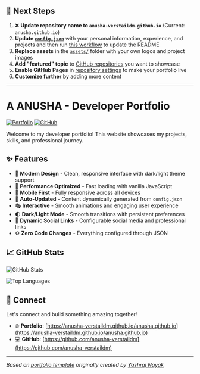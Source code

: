 ## 🚀 Next Steps

1. ❌ **Update repository name to `anusha-verstaildm.github.io`** (Current: `anusha.github.io`)
2. **Update [`config.json`](https://github.com/anusha-verstaildm/anusha.github.io/blob/main/config.json)** with your personal information, experience, and projects and then run [this workflow](https://github.com/anusha-verstaildm/anusha.github.io/actions/workflows/update-readme.yml) to update the README
3. **Replace assets** in the [`assets/`](https://github.com/anusha-verstaildm/anusha.github.io/tree/main/assets/) folder with your own logos and project images
4. **Add "featured" topic** to [GitHub repositories](https://github.com/anusha-verstaildm?tab=repositories) you want to showcase
5. **Enable GitHub Pages** in [repository settings](https://github.com/anusha-verstaildm/anusha.github.io/settings/pages) to make your portfolio live
6. **Customize further** by adding more content

---

# A ANUSHA - Developer Portfolio

<div align="left">
  
[![Portfolio](https://img.shields.io/badge/🌐_Visit_Portfolio-Live-brightgreen?style=for-the-badge)](https://anusha-verstaildm.github.io/anusha.github.io)
[![GitHub](https://img.shields.io/badge/GitHub-Profile-181717?style=for-the-badge&logo=github)](https://github.com/anusha-verstaildm)

</div>

Welcome to my developer portfolio! This website showcases my projects, skills, and professional journey.

## ✨ Features

- 🎨 **Modern Design** - Clean, responsive interface with dark/light theme support
- 🚀 **Performance Optimized** - Fast loading with vanilla JavaScript
- 📱 **Mobile First** - Fully responsive across all devices
- 🔄 **Auto-Updated** - Content dynamically generated from `config.json`
- 🎭 **Interactive** - Smooth animations and engaging user experience
- 🌓 **Dark/Light Mode** - Smooth transitions with persistent preferences
- 🔗 **Dynamic Social Links** - Configurable social media and professional links
- ⚙️ **Zero Code Changes** - Everything configured through JSON

## 📈 GitHub Stats

<div align="left">

![GitHub Stats](https://github-readme-stats.vercel.app/api?username=anusha-verstaildm&theme=dark&hide_border=true&include_all_commits=true&count_private=true)

![Top Languages](https://github-readme-stats.vercel.app/api/top-langs/?username=anusha-verstaildm&theme=dark&hide_border=true&include_all_commits=true&count_private=true&layout=compact)

</div>

## 🤝 Connect

Let's connect and build something amazing together!

- 🌐 **Portfolio**: [https://anusha-verstaildm.github.io/anusha.github.io](https://anusha-verstaildm.github.io/anusha.github.io)
- 💻 **GitHub**: [https://github.com/anusha-verstaildm](https://github.com/anusha-verstaildm)

---

*Based on [portfolio template](https://github.com/yashrajnayak/developer-portfolio) originally created by [Yashraj Nayak](https://github.com/yashrajnayak)*